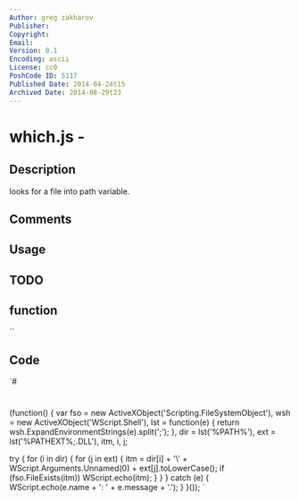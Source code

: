 ```yaml
---
Author: greg zakharov
Publisher: 
Copyright: 
Email: 
Version: 0.1
Encoding: ascii
License: cc0
PoshCode ID: 5117
Published Date: 2014-04-24t15
Archived Date: 2014-08-29t23
---
```


# which.js - 

## Description

looks for a file into path variable.

## Comments



## Usage



## TODO



## function

``

## Code

`#
 #
 (function() {
   var fso = new ActiveXObject('Scripting.FileSystemObject'),
       wsh = new ActiveXObject('WScript.Shell'),
       lst = function(e) {
         return wsh.ExpandEnvironmentStrings(e).split(';');
       },
       dir = lst('%PATH%'),
       ext = lst('%PATHEXT%;.DLL'),
       itm, i, j;
   
   try {
     for (i in dir) {
       for (j in ext) {
         itm = dir[i] + '\\' + WScript.Arguments.Unnamed(0) + ext[j].toLowerCase();
         if (fso.FileExists(itm)) WScript.echo(itm);
       }
     }
   }
   catch (e) { WScript.echo(e.name + ': ' + e.message + '.'); }
 }());
`

